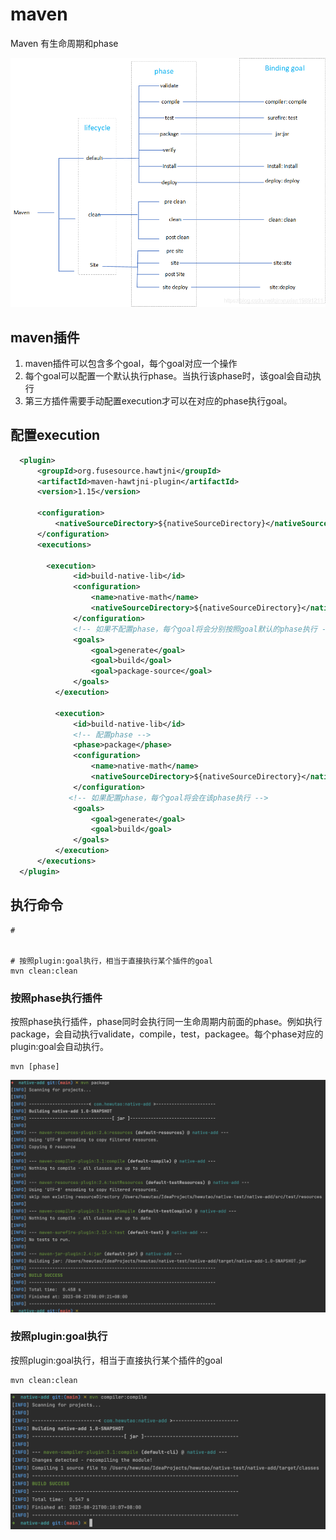 

# maven



Maven 有生命周期和phase



![在这里插入图片描述](/java虚拟机/.assert/maven/watermark,type_ZmFuZ3poZW5naGVpdGk,shadow_10,text_aHR0cHM6Ly9ibG9nLmNzZG4ubmV0L3Fpbnd1eGlhbjE5ODkxMjEx,size_16,color_FFFFFF,t_70.png)



## maven插件

1. maven插件可以包含多个goal，每个goal对应一个操作
2. 每个goal可以配置一个默认执行phase。当执行该phase时，该goal会自动执行
3. 第三方插件需要手动配置execution才可以在对应的phase执行goal。



## 配置execution



```xml
  <plugin>
      <groupId>org.fusesource.hawtjni</groupId>
      <artifactId>maven-hawtjni-plugin</artifactId>
      <version>1.15</version>

      <configuration>
          <nativeSourceDirectory>${nativeSourceDirectory}</nativeSourceDirectory>
      </configuration>
      <executions>
        
        <execution>
              <id>build-native-lib</id>
              <configuration>
                  <name>native-math</name>
                  <nativeSourceDirectory>${nativeSourceDirectory}</nativeSourceDirectory>
              </configuration>
              <!-- 如果不配置phase，每个goal将会分别按照goal默认的phase执行 -->
              <goals>
                  <goal>generate</goal>
                  <goal>build</goal>
                  <goal>package-source</goal>
              </goals>
          </execution>
        
          <execution>
              <id>build-native-lib</id>
              <!-- 配置phase -->
              <phase>package</phase>
              <configuration>
                  <name>native-math</name>
                  <nativeSourceDirectory>${nativeSourceDirectory}</nativeSourceDirectory>
              </configuration>
             <!-- 如果配置phase，每个goal将会在该phase执行 -->
              <goals>
                  <goal>generate</goal>
                  <goal>build</goal>
              </goals>
          </execution>
      </executions>
  </plugin>
```



## 执行命令

```
# 


# 按照plugin:goal执行，相当于直接执行某个插件的goal
mvn clean:clean
```

### 按照phase执行插件

按照phase执行插件，phase同时会执行同一生命周期内前面的phase。例如执行package，会自动执行validate，compile，test，packagee。每个phase对应的plugin:goal会自动执行。

```
mvn [phase]
```



<img src="/java虚拟机/.assert/maven/image-20230821001026588.png" alt="image-20230821001026588" style="zoom:50%;" />



### 按照plugin:goal执行

按照plugin:goal执行，相当于直接执行某个插件的goal

```
mvn clean:clean
```

![image-20230821001046821](/java虚拟机/.assert/maven/image-20230821001046821.png)